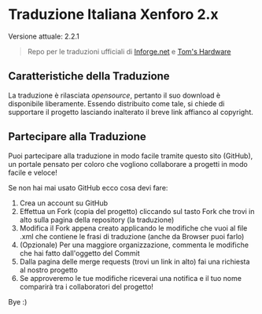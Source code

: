# Traduzione Italiana Xenforo 2.x
Versione attuale: 2.2.1
>Repo per le traduzioni ufficiali di [Inforge.net](https://www.inforge.net) e [Tom's Hardware](https://www.tomshw.it/forum)

## Caratteristiche della Traduzione
La traduzione è rilasciata *opensource*, pertanto il suo download è disponibile liberamente.
Essendo distribuito come tale, si chiede di supportare il progetto lasciando inalterato il breve link affianco al copyright.

## Partecipare alla Traduzione
Puoi partecipare alla traduzione in modo facile tramite questo sito (GitHub), un portale pensato per coloro che vogliono collaborare a progetti in modo facile e veloce!

Se non hai mai usato GitHub ecco cosa devi fare:
1. Crea un account su GitHub
2. Effettua un Fork (copia del progetto) cliccando sul tasto Fork che trovi in alto sulla pagina della repository (la traduzione)
3. Modifica il Fork appena creato applicando le modifiche che vuoi al file .xml che contiene le frasi di traduzione (anche da Browser puoi farlo)
4. (Opzionale) Per una maggiore organizzazione, commenta le modifiche che hai fatto dall'oggetto del Commit
5. Dalla pagina delle merge requests (trovi un link in alto) fai una richiesta al nostro progetto
6. Se approveremo le tue modifiche riceverai una notifica e il tuo nome comparirà tra i collaboratori del progetto!

Bye :)
